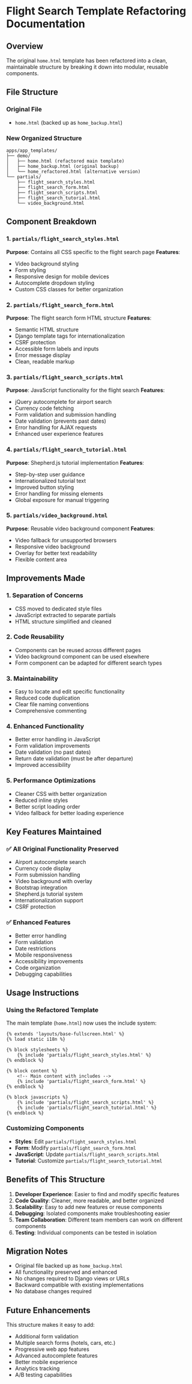 # Flight Search Template Refactoring Documentation

## Overview
The original `home.html` template has been refactored into a clean, maintainable structure by breaking it down into modular, reusable components.

## File Structure

### Original File
- `home.html` (backed up as `home_backup.html`)

### New Organized Structure
```
apps/app_templates/
├── demo/
│   ├── home.html (refactored main template)
│   ├── home_backup.html (original backup)
│   └── home_refactored.html (alternative version)
└── partials/
    ├── flight_search_styles.html
    ├── flight_search_form.html
    ├── flight_search_scripts.html
    ├── flight_search_tutorial.html
    └── video_background.html
```

## Component Breakdown

### 1. `partials/flight_search_styles.html`
**Purpose**: Contains all CSS specific to the flight search page
**Features**:
- Video background styling
- Form styling
- Responsive design for mobile devices
- Autocomplete dropdown styling
- Custom CSS classes for better organization

### 2. `partials/flight_search_form.html`
**Purpose**: The flight search form HTML structure
**Features**:
- Semantic HTML structure
- Django template tags for internationalization
- CSRF protection
- Accessible form labels and inputs
- Error message display
- Clean, readable markup

### 3. `partials/flight_search_scripts.html`
**Purpose**: JavaScript functionality for the flight search
**Features**:
- jQuery autocomplete for airport search
- Currency code fetching
- Form validation and submission handling
- Date validation (prevents past dates)
- Error handling for AJAX requests
- Enhanced user experience features

### 4. `partials/flight_search_tutorial.html`
**Purpose**: Shepherd.js tutorial implementation
**Features**:
- Step-by-step user guidance
- Internationalized tutorial text
- Improved button styling
- Error handling for missing elements
- Global exposure for manual triggering

### 5. `partials/video_background.html`
**Purpose**: Reusable video background component
**Features**:
- Video fallback for unsupported browsers
- Responsive video background
- Overlay for better text readability
- Flexible content area

## Improvements Made

### 1. **Separation of Concerns**
- CSS moved to dedicated style files
- JavaScript extracted to separate partials
- HTML structure simplified and cleaned

### 2. **Code Reusability**
- Components can be reused across different pages
- Video background component can be used elsewhere
- Form component can be adapted for different search types

### 3. **Maintainability**
- Easy to locate and edit specific functionality
- Reduced code duplication
- Clear file naming conventions
- Comprehensive commenting

### 4. **Enhanced Functionality**
- Better error handling in JavaScript
- Form validation improvements
- Date validation (no past dates)
- Return date validation (must be after departure)
- Improved accessibility

### 5. **Performance Optimizations**
- Cleaner CSS with better organization
- Reduced inline styles
- Better script loading order
- Video fallback for better loading experience

## Key Features Maintained

### ✅ **All Original Functionality Preserved**
- Airport autocomplete search
- Currency code display
- Form submission handling
- Video background with overlay
- Bootstrap integration
- Shepherd.js tutorial system
- Internationalization support
- CSRF protection

### ✅ **Enhanced Features**
- Better error handling
- Form validation
- Date restrictions
- Mobile responsiveness
- Accessibility improvements
- Code organization
- Debugging capabilities

## Usage Instructions

### Using the Refactored Template
The main template (`home.html`) now uses the include system:

```django
{% extends 'layouts/base-fullscreen.html' %}
{% load static i18n %}

{% block stylesheets %}
    {% include 'partials/flight_search_styles.html' %}
{% endblock %}

{% block content %}
    <!-- Main content with includes -->
    {% include 'partials/flight_search_form.html' %}
{% endblock %}

{% block javascripts %}
    {% include 'partials/flight_search_scripts.html' %}
    {% include 'partials/flight_search_tutorial.html' %}
{% endblock %}
```

### Customizing Components
- **Styles**: Edit `partials/flight_search_styles.html`
- **Form**: Modify `partials/flight_search_form.html`
- **JavaScript**: Update `partials/flight_search_scripts.html`
- **Tutorial**: Customize `partials/flight_search_tutorial.html`

## Benefits of This Structure

1. **Developer Experience**: Easier to find and modify specific features
2. **Code Quality**: Cleaner, more readable, and better organized
3. **Scalability**: Easy to add new features or reuse components
4. **Debugging**: Isolated components make troubleshooting easier
5. **Team Collaboration**: Different team members can work on different components
6. **Testing**: Individual components can be tested in isolation

## Migration Notes

- Original file backed up as `home_backup.html`
- All functionality preserved and enhanced
- No changes required to Django views or URLs
- Backward compatible with existing implementations
- No database changes required

## Future Enhancements

This structure makes it easy to add:
- Additional form validation
- Multiple search forms (hotels, cars, etc.)
- Progressive web app features
- Advanced autocomplete features
- Better mobile experience
- Analytics tracking
- A/B testing capabilities

